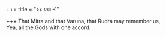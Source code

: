 +++
title = "०३ यथा नो"

+++
That Mitra and that Varuna, that Rudra may remember us,  
     Yea, all the Gods with one accord.